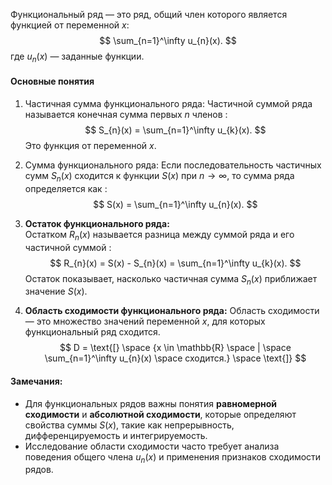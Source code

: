 Функциональный ряд — это ряд, общий член которого является функцией от переменной $x:$
$$
\sum_{n=1}^\infty u_{n}(x).
$$
где $u_{n}(x)$ — заданные функции.

#### Основные понятия

1. Частичная сумма функционального ряда:
	Частичной суммой ряда называется конечная сумма первых $n$ членов $:$
	$$
	S_{n}(x) = \sum_{n=1}^\infty u_{k}(x).
	$$
	Это функция от переменной $x$.

2. Сумма функционального ряда:
	 Если последовательность частичных сумм $S_{n}(x)$ сходится к функции $S(x)$ при $n \to \infty$, то сумма ряда определяется как $:$
	 $$
	 S(x) = \sum_{n=1}^\infty u_{n}(x).
	 $$

3. **Остаток функционального ряда:**  
	Остатком $R_{n}(x)$ называется разница между суммой ряда и его частичной суммой $:$
	$$
	R_{n}(x) = S(x) - S_{n}(x) = \sum_{n=1}^\infty u_{k}(x).
	$$
	Остаток показывает, насколько частичная сумма $S_{n​}(x)$ приближает значение $S(x)$.

4. **Область сходимости функционального ряда:**
	Область сходимости — это множество значений переменной $x$, для которых функциональный ряд сходится.
	$$
	D = \text{[} \space {x \in \mathbb{R} \space | \space \sum_{n=1}^\infty u_{n}(x) \space сходится.} \space \text{]}
	$$

#### Замечания:

- Для функциональных рядов важны понятия **равномерной сходимости** и **абсолютной сходимости**, которые определяют свойства суммы $S(x)$, такие как непрерывность, дифференцируемость и интегрируемость.
- Исследование области сходимости часто требует анализа поведения общего члена $u_{n}(x)$ и применения признаков сходимости рядов.